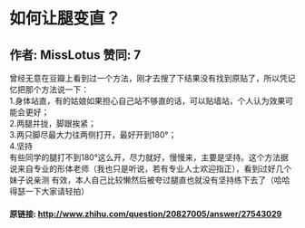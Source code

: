 # 如何让腿变直？
## 作者: MissLotus  赞同: 7
曾经无意在豆瓣上看到过一个方法，刚才去搜了下结果没有找到原贴了，所以凭记忆把那个方法说一下：  
1.身体站直，有的姑娘如果担心自己站不够直的话，可以贴墙站，个人认为效果可能会更好；  
2.两腿并拢，脚跟挨紧；  
3.两只脚尽最大力往两侧打开，最好开到180°；  
4.坚持  
有些同学的腿打不到180°这么开，尽力就好，慢慢来，主要是坚持。这个方法据说来自专业的形体老师（我也只是听说，若有专业人士欢迎指正），看到过好几个妹子说亲测
有效，本人自己比较懒然后被夸过腿直也就没有坚持练下去了（哈哈得瑟一下大家请轻拍）

#### 原链接: http://www.zhihu.com/question/20827005/answer/27543029